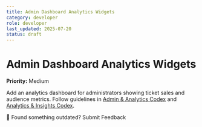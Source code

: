 ```yaml
---
title: Admin Dashboard Analytics Widgets
category: developer
role: developer
last_updated: 2025-07-20
status: draft
---
```

# Admin Dashboard Analytics Widgets

**Priority:** Medium

Add an analytics dashboard for administrators showing ticket sales and audience metrics. Follow guidelines in [Admin & Analytics Codex](../admin-analytics-codex.md) and [Analytics & Insights Codex](../analytics-insights-codex.md).

💬 Found something outdated? Submit Feedback
